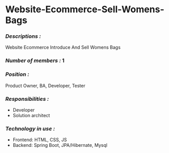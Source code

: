 # Website-Ecommerce-Sell-Womens-Bags
### *Descriptions :* 
Website Ecommerce Introduce And Sell Womens Bags
### *Number of members :* 1
### *Position :* 
Product Owner, BA, Developer, Tester
### *Responsibilities :* 
- Developer
- Solution architect
### *Technology in use :* 
- Frontend: HTML, CSS, JS
- Backend: Spring Boot, JPA/Hibernate, Mysql

